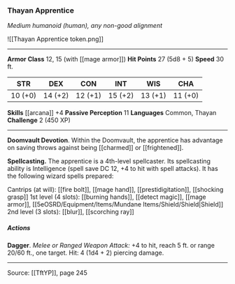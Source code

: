 ### Thayan Apprentice
_Medium humanoid (human), any non-good alignment_

![[Thayan Apprentice token.png]]


---

**Armor Class** 12, 15 (with [[mage armor]])
**Hit Points** 27 (5d8 + 5)
**Speed** 30 ft.

| STR     | DEX     | CON     | INT     | WIS     | CHA     |
|---------|---------|---------|---------|---------|---------|
| 10 (+0) | 14 (+2) | 12 (+1) | 15 (+2) | 13 (+1) | 11 (+0) |

**Skills** [[arcana]] +4
**Passive Perception** 11
**Languages** Common, Thayan
**Challenge** 2 (450 XP)

---

**Doomvault Devotion**. Within the Doomvault, the apprentice has advantage on saving throws against being [[charmed]] or [[frightened]].

**Spellcasting.** The apprentice is a 4th-level spellcaster. Its spellcasting ability is Intelligence (spell save DC 12, +4 to hit with spell attacks). It has the following wizard spells prepared:

Cantrips (at will): [[fire bolt]], [[mage hand]], [[prestidigitation]], [[shocking grasp]]
1st level (4 slots): [[burning hands]], [[detect magic]], [[mage armor]], [[5eOSRD/Equipment/Items/Mundane Items/Shield/Shield|Shield]]
2nd level (3 slots): [[blur]], [[scorching ray]]

##### Actions
**Dagger**. _Melee or Ranged Weapon Attack:_ +4 to hit, reach 5 ft. or range 20/60 ft., one target. Hit: 4 (1d4 + 2) piercing damage.


---

Source: [[TftYP]], page 245
